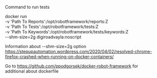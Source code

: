 Command to run tests

docker run \
 -v 'Path To Reports':/opt/robotframework/reports:Z \
 -v 'Path To Tests':/opt/robotframework/tests:Z \
 -v 'Path To Keywords':/opt/robotframework/tests/keywords:Z \
 --shm-size=2g digiroadvayla:noscript


Information about --shm-size=2g option
https://stepupautomation.wordpress.com/2020/04/02/resolved-chrome-firefox-crashed-when-running-on-docker-containers/

Go to https://github.com/ppodgorsek/docker-robot-framework for additional about dockerfile